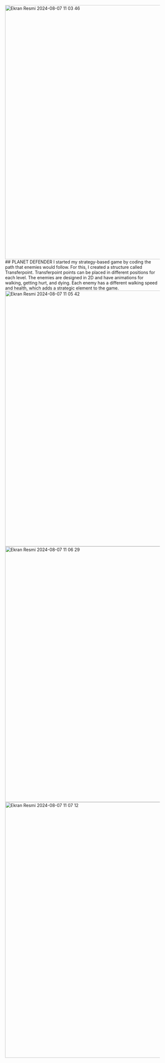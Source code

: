 <img width="826" alt="Ekran Resmi 2024-08-07 11 03 46" src="https://github.com/user-attachments/assets/8699ad84-bbb3-4cab-a4dc-ca0601ffbbac">
## PLANET DEFENDER 
I started my strategy-based game by coding the path that enemies would follow. For this, I created a structure called Transferpoint. Transferpoint points can be placed in different positions for each level. The enemies are designed in 2D and have animations for walking, getting hurt, and dying. Each enemy has a different walking speed and health, which adds a strategic element to the game.


<img width="831" alt="Ekran Resmi 2024-08-07 11 05 42" src="https://github.com/user-attachments/assets/e8ec78c6-10f3-41aa-a8f3-c35872a51bcf">
<img width="831" alt="Ekran Resmi 2024-08-07 11 06 29" src="https://github.com/user-attachments/assets/319ca402-9794-4217-b291-d4bfbd81cbe7">
<img width="831" alt="Ekran Resmi 2024-08-07 11 07 12" src="https://github.com/user-attachments/assets/3761bd16-c0c5-4a5e-b8fe-610d83c9d8df">
